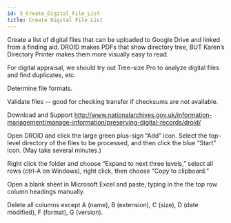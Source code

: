 ```yaml
---
id: 3_Create_Digital_File_List
title: Create Digital File List
---
```

Create a list of digital files that can be uploaded to Google Drive and linked from a finding aid.
DROID makes PDFs that show directory tree, BUT Karen’s Directory Printer makes them more visually easy to read.

For digital appraisal, we should try out Tree-size Pro to analyze digital files and find duplicates, etc.

Determine file formats. 

Validate files -- good for checking transfer if checksums are not available.

Download and Support
http://www.nationalarchives.gov.uk/information-management/manage-information/preserving-digital-records/droid/

Open DROID and click the large green plus-sign “Add” icon. Select the top-level directory of the files to be processed, and then click the blue “Start” icon. (May take several minutes.)

Right click the folder and choose “Expand to next three levels,” select all rows (ctrl-A on Windows), right click, then choose “Copy to clipboard.”

Open a blank sheet in Microsoft Excel and paste, typing in the the top row column headings manually.

Delete all columns except A (name), B (extension), C (size), D (date modified), F (format), G (version).

